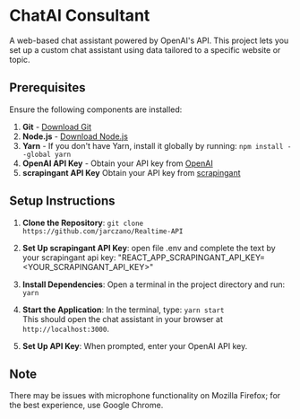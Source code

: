 # ChatAI Consultant

A web-based chat assistant powered by OpenAI's API. This project lets you set up a custom chat assistant using data tailored to a specific website or topic.

## Prerequisites

Ensure the following components are installed:

1. **Git** - [Download Git](https://git-scm.com/downloads)
2. **Node.js** - [Download Node.js](https://nodejs.org)
3. **Yarn** - If you don't have Yarn, install it globally by running: `npm install --global yarn`
4. **OpenAI API Key** - Obtain your API key from [OpenAI](https://help.openai.com/en/articles/4936850-where-do-i-find-my-openai-api-key)
5. **scrapingant API Key** Obtain your API key from [scrapingant](https://scrapingant.com/)

## Setup Instructions

1. **Clone the Repository**: `git clone https://github.com/jarczano/Realtime-API`

2. **Set Up scrapingant API Key**: open file .env and complete the text by your scrapingant api key: "REACT_APP_SCRAPINGANT_API_KEY=<YOUR_SCRAPINGANT_API_KEY>"

3. **Install Dependencies**: Open a terminal in the project directory and run: `yarn`

4. **Start the Application**: In the terminal, type: `yarn start`  
   This should open the chat assistant in your browser at `http://localhost:3000`.

5. **Set Up API Key**: When prompted, enter your OpenAI API key.

## Note
There may be issues with microphone functionality on Mozilla Firefox; for the best experience, use Google Chrome.
